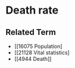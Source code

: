 # Death rate  

## Related Term

- [[16075 Population]
- [[21128 Vital statistics]
- [[4944 Death]]  

